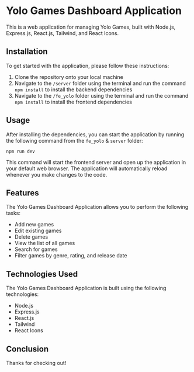 # Yolo Games Dashboard Application

This is a web application for managing Yolo Games, built with Node.js, Express.js, React.js, Tailwind, and React Icons.

## Installation

To get started with the application, please follow these instructions:

1. Clone the repository onto your local machine
2. Navigate to the `/server` folder using the terminal and run the command `npm install` to install the backend dependencies
3. Navigate to the `/fe_yolo` folder using the terminal and run the command `npm install` to install the frontend dependencies

## Usage

After installing the dependencies, you can start the application by running the following command from the `fe_yolo` & `server` folder:

`npm run dev`

This command will start the frontend server and open up the application in your default web browser. The application will automatically reload whenever you make changes to the code.

## Features

The Yolo Games Dashboard Application allows you to perform the following tasks:

- Add new games
- Edit existing games
- Delete games
- View the list of all games
- Search for games
- Filter games by genre, rating, and release date

## Technologies Used

The Yolo Games Dashboard Application is built using the following technologies:

- Node.js
- Express.js
- React.js
- Tailwind
- React Icons

## Conclusion

Thanks for checking out!
